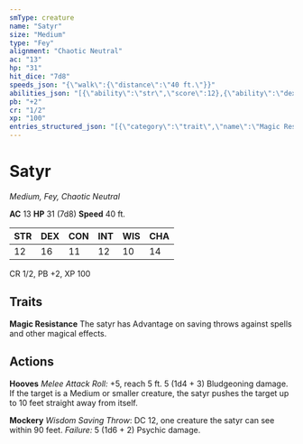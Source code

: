 ```yaml
---
smType: creature
name: "Satyr"
size: "Medium"
type: "Fey"
alignment: "Chaotic Neutral"
ac: "13"
hp: "31"
hit_dice: "7d8"
speeds_json: "{\"walk\":{\"distance\":\"40 ft.\"}}"
abilities_json: "[{\"ability\":\"str\",\"score\":12},{\"ability\":\"dex\",\"score\":16},{\"ability\":\"con\",\"score\":11},{\"ability\":\"int\",\"score\":12},{\"ability\":\"wis\",\"score\":10},{\"ability\":\"cha\",\"score\":14}]"
pb: "+2"
cr: "1/2"
xp: "100"
entries_structured_json: "[{\"category\":\"trait\",\"name\":\"Magic Resistance\",\"text\":\"The satyr has Advantage on saving throws against spells and other magical effects.\"},{\"category\":\"action\",\"name\":\"Hooves\",\"text\":\"*Melee Attack Roll:* +5, reach 5 ft. 5 (1d4 + 3) Bludgeoning damage. If the target is a Medium or smaller creature, the satyr pushes the target up to 10 feet straight away from itself.\"},{\"category\":\"action\",\"name\":\"Mockery\",\"text\":\"*Wisdom Saving Throw*: DC 12, one creature the satyr can see within 90 feet. *Failure:*  5 (1d6 + 2) Psychic damage.\"}]"
---
```


# Satyr
*Medium, Fey, Chaotic Neutral*

**AC** 13
**HP** 31 (7d8)
**Speed** 40 ft.

| STR | DEX | CON | INT | WIS | CHA |
| --- | --- | --- | --- | --- | --- |
| 12 | 16 | 11 | 12 | 10 | 14 |

CR 1/2, PB +2, XP 100

## Traits

**Magic Resistance**
The satyr has Advantage on saving throws against spells and other magical effects.

## Actions

**Hooves**
*Melee Attack Roll:* +5, reach 5 ft. 5 (1d4 + 3) Bludgeoning damage. If the target is a Medium or smaller creature, the satyr pushes the target up to 10 feet straight away from itself.

**Mockery**
*Wisdom Saving Throw*: DC 12, one creature the satyr can see within 90 feet. *Failure:*  5 (1d6 + 2) Psychic damage.

